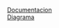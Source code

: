 <a href="docs/README.md">Documentacion</a>
<br>
<a href="https://app.diagrams.net/#HBorsatoMilton%2FsistemaSubastas%2Fmain%2Fdocs%2FdiagramaClasesGit.drawio#%7B%22pageId%22%3A%22C5RBs43oDa-KdzZeNtuy%22%7D" target=”_blank”>Diagrama</a>
